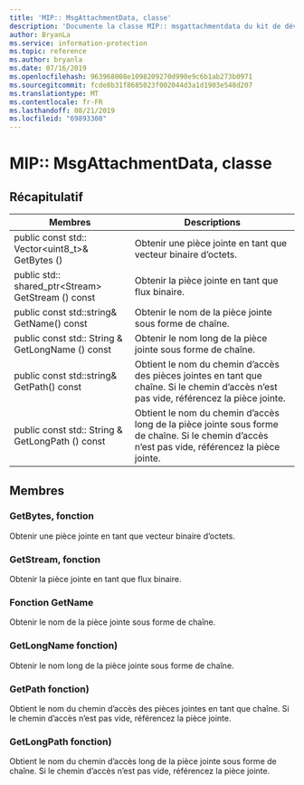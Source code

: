 ```yaml
---
title: 'MIP:: MsgAttachmentData, classe'
description: 'Documente la classe MIP:: msgattachmentdata du kit de développement logiciel (SDK) Microsoft Information Protection (MIP).'
author: BryanLa
ms.service: information-protection
ms.topic: reference
ms.author: bryanla
ms.date: 07/16/2019
ms.openlocfilehash: 963968008e1098209270d990e9c6b1ab273b0971
ms.sourcegitcommit: fcde8b31f8685023f002044d3a1d1903e548d207
ms.translationtype: MT
ms.contentlocale: fr-FR
ms.lasthandoff: 08/21/2019
ms.locfileid: "69893308"
---
```

# <a name="class-mipmsgattachmentdata"></a>MIP:: MsgAttachmentData, classe 
  
## <a name="summary"></a>Récapitulatif
 Membres                        | Descriptions                                
--------------------------------|---------------------------------------------
public const std:: Vector\<uint8_t\>& GetBytes ()  |  Obtenir une pièce jointe en tant que vecteur binaire d’octets.
public std:: shared_ptr\<Stream\> GetStream () const  |  Obtenir la pièce jointe en tant que flux binaire.
public const std::string& GetName() const  |  Obtenir le nom de la pièce jointe sous forme de chaîne.
public const std:: String & GetLongName () const  |  Obtenir le nom long de la pièce jointe sous forme de chaîne.
public const std::string& GetPath() const  |  Obtient le nom du chemin d’accès des pièces jointes en tant que chaîne. Si le chemin d’accès n’est pas vide, référencez la pièce jointe.
public const std:: String & GetLongPath () const  |  Obtient le nom du chemin d’accès long de la pièce jointe sous forme de chaîne. Si le chemin d’accès n’est pas vide, référencez la pièce jointe.
  
## <a name="members"></a>Membres
  
### <a name="getbytes-function"></a>GetBytes, fonction
Obtenir une pièce jointe en tant que vecteur binaire d’octets.
  
### <a name="getstream-function"></a>GetStream, fonction
Obtenir la pièce jointe en tant que flux binaire.
  
### <a name="getname-function"></a>Fonction GetName
Obtenir le nom de la pièce jointe sous forme de chaîne.
  
### <a name="getlongname-function"></a>GetLongName fonction)
Obtenir le nom long de la pièce jointe sous forme de chaîne.
  
### <a name="getpath-function"></a>GetPath fonction)
Obtient le nom du chemin d’accès des pièces jointes en tant que chaîne. Si le chemin d’accès n’est pas vide, référencez la pièce jointe.
  
### <a name="getlongpath-function"></a>GetLongPath fonction)
Obtient le nom du chemin d’accès long de la pièce jointe sous forme de chaîne. Si le chemin d’accès n’est pas vide, référencez la pièce jointe.